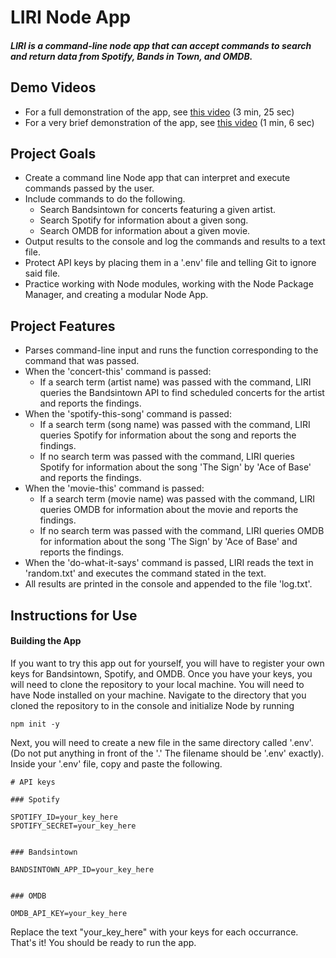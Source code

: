 # LIRI Node App

##### LIRI is a command-line node app that can accept commands to search and return data from Spotify, Bands in Town, and OMDB.

## Demo Videos
* For a full demonstration of the app, see [this video](https://www.youtube.com/watch?v=GGi05Dj_tzY) (3 min, 25 sec)
* For a very brief demonstration of the app, see [this video](https://www.youtube.com/watch?v=Ork3psUDaNM) (1 min, 6 sec)

## Project Goals
* Create a command line Node app that can interpret and execute commands passed by the user.
* Include commands to do the following.
    * Search Bandsintown for concerts featuring a given artist.
    * Search Spotify for information about a given song.
    * Search OMDB for information about a given movie.
* Output results to the console and log the commands and results to a text file.
* Protect API keys by placing them in a '.env' file and telling Git to ignore said file.
* Practice working with Node modules, working with the Node Package Manager, and creating a modular Node App.

## Project Features
* Parses command-line input and runs the function corresponding to the command that was passed.
* When the 'concert-this' command is passed:
    * If a search term (artist name) was passed with the command, LIRI queries the Bandsintown API to find scheduled concerts for the artist and reports the findings.
* When the 'spotify-this-song' command is passed:
    * If a search term (song name) was passed with the command, LIRI queries Spotify for information about the song and reports the findings.
    * If no search term was passed with the command, LIRI queries Spotify for information about the song 'The Sign' by 'Ace of Base' and reports the findings.
* When the 'movie-this' command is passed:
    * If a search term (movie name) was passed with the command, LIRI queries OMDB for information about the movie and reports the findings.
    * If no search term was passed with the command, LIRI queries OMDB for information about the song 'The Sign' by 'Ace of Base' and reports the findings.
* When the 'do-what-it-says' command is passed, LIRI reads the text in 'random.txt' and executes the command stated in the text.
* All results are printed in the console and appended to the file 'log.txt'.

## Instructions for Use
#### Building the App
If you want to try this app out for yourself, you will have to register your own keys for Bandsintown, Spotify, and OMDB. Once you have your keys, you will need to clone the repository to your local machine. You will need to have Node installed on your machine. Navigate to the directory that you cloned the repository to in the console and initialize Node by running 
```
npm init -y
```
Next, you will need to create a new file in the same directory called '.env'. (Do not put anything in front of the '.' The filename should be '.env' exactly). Inside your '.env' file, copy and paste the following.
```
# API keys

### Spotify

SPOTIFY_ID=your_key_here
SPOTIFY_SECRET=your_key_here


### Bandsintown

BANDSINTOWN_APP_ID=your_key_here


### OMDB

OMDB_API_KEY=your_key_here
```
Replace the text "your_key_here" with your keys for each occurrance. That's it! You should be ready to run the app.